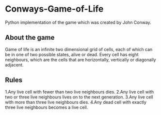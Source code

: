 # Conways-Game-of-Life
Python implementation of the game which was created by John Conway.

## About the game
Game of life is an infinite two dimensional grid of cells, each of which can be in one of two possible states, alive or dead. Every cell has eight neighbours, which are the cells that are horizontally, vertically or diagonally adjacent.

## Rules
1.Any live cell with fewer than two live neighbours dies.
2.Any live cell with two or three live neighbours lives on to the next generation.
3.Any live cell with more than three live neighbours dies.
4.Any dead cell with exactly three live neighbours becomes a live cell.

